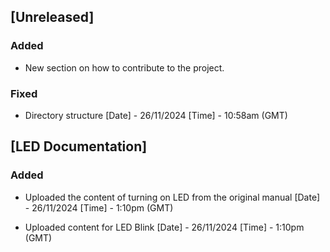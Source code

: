 ## [Unreleased]
### Added
- New section on how to contribute to the project.

### Fixed
- Directory structure
[Date] - 26/11/2024
[Time] - 10:58am (GMT)

## [LED Documentation]
### Added
- Uploaded the content of turning on LED from the original manual [Date] - 26/11/2024 [Time] - 1:10pm (GMT)

- Uploaded content for LED Blink [Date] - 26/11/2024 [Time] - 1:10pm (GMT)
